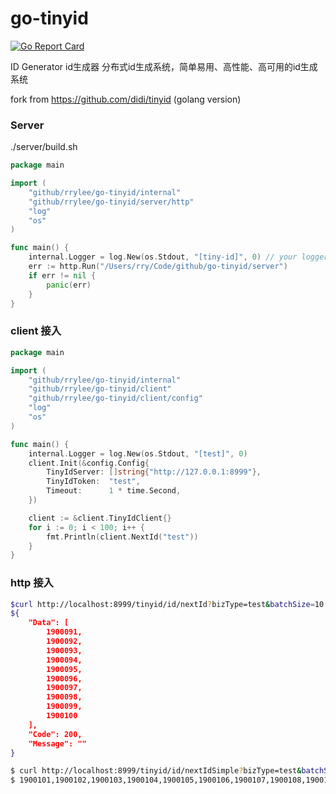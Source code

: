 # go-tinyid

[![Go Report Card](https://goreportcard.com/badge/github.com/rrylee/go-tinyid)](https://goreportcard.com/report/github.com/rrylee/go-tinyid)

ID Generator id生成器 分布式id生成系统，简单易用、高性能、高可用的id生成系统

fork from https://github.com/didi/tinyid (golang version)

### Server
./server/build.sh

```go
package main

import (
	"github/rrylee/go-tinyid/internal"
	"github/rrylee/go-tinyid/server/http"
	"log"
	"os"
)

func main() {
	internal.Logger = log.New(os.Stdout, "[tiny-id]", 0) // your logger component
	err := http.Run("/Users/rry/Code/github/go-tinyid/server")
	if err != nil {
		panic(err)
	}
}
```

### client 接入

```go
package main

import (
	"github/rrylee/go-tinyid/internal"
	"github/rrylee/go-tinyid/client"
	"github/rrylee/go-tinyid/client/config"
	"log"
	"os"
)

func main() {
	internal.Logger = log.New(os.Stdout, "[test]", 0)
	client.Init(&config.Config{
		TinyIdServer: []string{"http://127.0.0.1:8999"},
		TinyIdToken:  "test",
		Timeout:      1 * time.Second,
	})

	client := &client.TinyIdClient{}
	for i := 0; i < 100; i++ {
		fmt.Println(client.NextId("test"))
	}
}
```

### http 接入

```bash
$curl http://localhost:8999/tinyid/id/nextId?bizType=test&batchSize=10
${
    "Data": [
        1900091,
        1900092,
        1900093,
        1900094,
        1900095,
        1900096,
        1900097,
        1900098,
        1900099,
        1900100
    ],
    "Code": 200,
    "Message": ""
}

$ curl http://localhost:8999/tinyid/id/nextIdSimple?bizType=test&batchSize=10
$ 1900101,1900102,1900103,1900104,1900105,1900106,1900107,1900108,1900109,1900110
```
